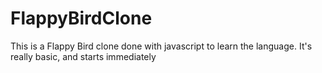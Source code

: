 # FlappyBirdClone
This is a Flappy Bird clone done with javascript to learn the language. It's really basic, and starts immediately
